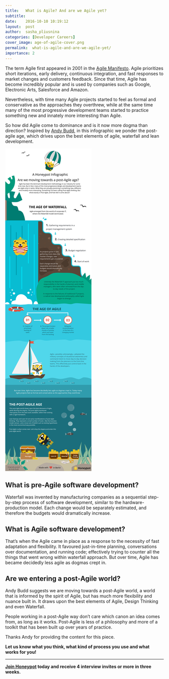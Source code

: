 ```yaml
---
title:   What is Agile? And are we Agile yet?
subtitle:
date:    2016-10-10 10:19:12
layout:  post
author:  sasha_pliusnina
categories: [Developer Careers]
cover_image: age-of-agile-cover.png
permalink:  what-is-agile-and-are-we-agile-yet/
importance: 2
---
```

The term Agile first appeared in 2001 in the  [Agile Manifesto](http://agilemanifesto.org). Agile prioritizes short iterations, early delivery, continuous integration, and fast responses to market changes and customers feedback. Since that time, Agile has become incredibly popular and is used by companies such as Google, Electronic Arts, Salesforce and Amazon. 

<!--more-->

Nevertheless, with time many Agile projects started to feel as formal and conservative as the approaches they overthrew, while at the same time many of the most progressive development teams started to practice something new and innately more interesting than Agile. 

So how did Agile come to dominance and is it now more dogma than direction? Inspired by [Andy Budd](http://www.andybudd.com/archives/2016/08/are_we_moving_towards_a_postagile_age/), in this infographic we ponder the post-agile age, which drives upon the best elements of agile, waterfall and lean development. 

![age-of-agile.svg](/assets/images/age-of-agile.svg)

## What is pre-Agile software development?

Waterfall was invented by manufacturing companies as a sequential step-by-step process of software development, similar to the hardware-production model. Each change would be separately estimated, and therefore the budgets would dramatically increase.
  
## What is Agile software development?

That’s when the Agile came in place as a response to the necessity of fast adaptation and flexibility. It favoured just-in-time planning, conversations over documentation, and running code; effectively trying to counter all the things that went wrong within waterfall approach. But over time, Agile has became decidedly less agile as dogmas crept in.

## Are we entering a post-Agile world?

Andy Budd suggests we are moving towards a post-Agile world, a world that is informed by the spirit of Agile, but has much more flexibility and nuance built in. It draws upon the best elements of Agile, Design Thinking and even Waterfall.

People working in a post-Agile way don’t care which canon an idea comes from, as long as it works. Post-Agile is less of a philosophy and more of a toolkit that has been built up over years of practice.

Thanks Andy for providing the content for this piece. 

**Let us know what you think, what kind of process you use and what works for you!**

* * *

**[Join Honeypot](https://app.honeypot.io/users/sign_up?utm_source=blog&utm_medium=organic&utm_term=e&utm_content=161001&utm_campaign=dev-no) today and receive 4 interview invites or more in three weeks.** 
